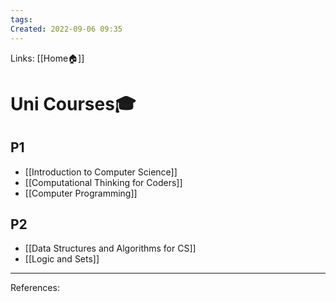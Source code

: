 ```yaml
---
tags: 
Created: 2022-09-06 09:35
---
```

Links: [[Home🏠]]
# Uni Courses🎓
## P1
- [[Introduction to Computer Science]]
- [[Computational Thinking for Coders]]
- [[Computer Programming]]
## P2
- [[Data Structures and Algorithms for CS]]
- [[Logic and Sets]]
___
References: